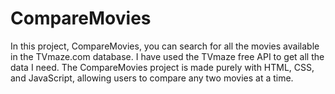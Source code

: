 # CompareMovies
In this project, CompareMovies, you can search for all the movies available in the TVmaze.com database. I have used the TVmaze free API to get all the data I need. The CompareMovies project is made purely with HTML, CSS, and JavaScript, allowing users to compare any two movies at a time.
